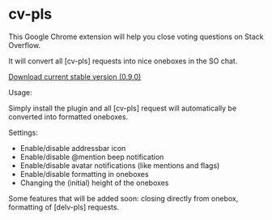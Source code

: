 cv-pls
======

This Google Chrome extension will help you close voting questions on Stack Overflow.

It will convert all [cv-pls] requests into nice oneboxes in the SO chat.

[Download current stable version (0.9.0)][1]

Usage:

Simply install the plugin and all [cv-pls] request will automatically be converted into formatted oneboxes.

Settings:

- Enable/disable addressbar icon
- Enable/disable @mention beep notification
- Enable/disable avatar notifications (like mentions and flags)
- Enable/disable formatting in oneboxes
- Changing the (initial) height of the oneboxes

[1]:https://github.com/downloads/PeeHaa/cv-pls/cv-pls.0.9.0.crx

Some features that will be added soon: closing directly from onebox, formatting of [delv-pls] requests.